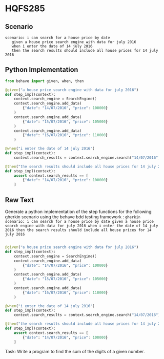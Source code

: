 # HQFS285
## Scenario
```gherkin
scenario: i can search for a house price by date 
   given a house price search engine with data for july 2016 
   when i enter the date of 14 july 2016 
   then the search results should include all house prices for 14 july 2016
```


## Python Implementation
```python
from behave import given, when, then

@given("a house price search engine with data for july 2016")
def step_impl(context):
    context.search_engine = SearchEngine()
    context.search_engine.add_data(
        {"date": "14/07/2016", "price": 100000}
    )
    context.search_engine.add_data(
        {"date": "15/07/2016", "price": 105000}
    )
    context.search_engine.add_data(
        {"date": "16/07/2016", "price": 110000}
    )

@when("i enter the date of 14 july 2016")
def step_impl(context):
    context.search_results = context.search_engine.search("14/07/2016")

@then("the search results should include all house prices for 14 july 2016")
def step_impl(context):
    assert context.search_results == [
        {"date": "14/07/2016", "price": 100000}
    ]
```


## Raw Text
Generate a python implementation of the step functions for the following gherkin scenario using the behave bdd testing framework : ```gherkin scenario: i can search for a house price by date given a house price search engine with data for july 2016 when i enter the date of 14 july 2016 then the search results should include all house prices for 14 july 2016 ```



```python from behave import given, when, then

@given("a house price search engine with data for july 2016")
def step_impl(context):
    context.search_engine = SearchEngine()
    context.search_engine.add_data(
        {"date": "14/07/2016", "price": 100000}
    )
    context.search_engine.add_data(
        {"date": "15/07/2016", "price": 105000}
    )
    context.search_engine.add_data(
        {"date": "16/07/2016", "price": 110000}
    )

@when("i enter the date of 14 july 2016")
def step_impl(context):
    context.search_results = context.search_engine.search("14/07/2016")

@then("the search results should include all house prices for 14 july 2016")
def step_impl(context):
    assert context.search_results == [
        {"date": "14/07/2016", "price": 100000}
    ]
```

Task: Write a program to find the sum of the digits of a given number.
